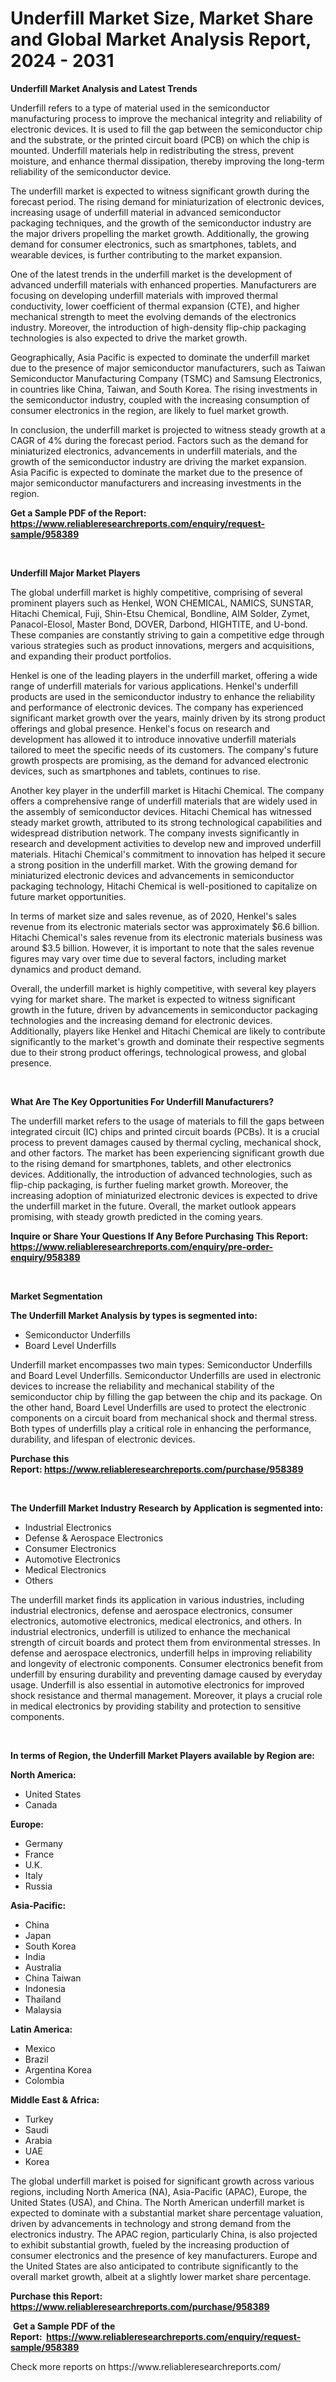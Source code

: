 <p><h1>Underfill Market Size, Market Share and Global Market Analysis Report, 2024 - 2031</h1></p><p><strong>Underfill Market Analysis and Latest Trends</strong></p>
<p><p>Underfill refers to a type of material used in the semiconductor manufacturing process to improve the mechanical integrity and reliability of electronic devices. It is used to fill the gap between the semiconductor chip and the substrate, or the printed circuit board (PCB) on which the chip is mounted. Underfill materials help in redistributing the stress, prevent moisture, and enhance thermal dissipation, thereby improving the long-term reliability of the semiconductor device.</p><p>The underfill market is expected to witness significant growth during the forecast period. The rising demand for miniaturization of electronic devices, increasing usage of underfill material in advanced semiconductor packaging techniques, and the growth of the semiconductor industry are the major drivers propelling the market growth. Additionally, the growing demand for consumer electronics, such as smartphones, tablets, and wearable devices, is further contributing to the market expansion.</p><p>One of the latest trends in the underfill market is the development of advanced underfill materials with enhanced properties. Manufacturers are focusing on developing underfill materials with improved thermal conductivity, lower coefficient of thermal expansion (CTE), and higher mechanical strength to meet the evolving demands of the electronics industry. Moreover, the introduction of high-density flip-chip packaging technologies is also expected to drive the market growth.</p><p>Geographically, Asia Pacific is expected to dominate the underfill market due to the presence of major semiconductor manufacturers, such as Taiwan Semiconductor Manufacturing Company (TSMC) and Samsung Electronics, in countries like China, Taiwan, and South Korea. The rising investments in the semiconductor industry, coupled with the increasing consumption of consumer electronics in the region, are likely to fuel market growth.</p><p>In conclusion, the underfill market is projected to witness steady growth at a CAGR of 4% during the forecast period. Factors such as the demand for miniaturized electronics, advancements in underfill materials, and the growth of the semiconductor industry are driving the market expansion. Asia Pacific is expected to dominate the market due to the presence of major semiconductor manufacturers and increasing investments in the region.</p></p>
<p><strong>Get a Sample PDF of the Report:&nbsp; <a href="https://www.reliableresearchreports.com/enquiry/request-sample/958389">https://www.reliableresearchreports.com/enquiry/request-sample/958389</a></strong></p>
<p>&nbsp;</p>
<p><strong>Underfill Major Market Players</strong></p>
<p><p>The global underfill market is highly competitive, comprising of several prominent players such as Henkel, WON CHEMICAL, NAMICS, SUNSTAR, Hitachi Chemical, Fuji, Shin-Etsu Chemical, Bondline, AIM Solder, Zymet, Panacol-Elosol, Master Bond, DOVER, Darbond, HIGHTITE, and U-bond. These companies are constantly striving to gain a competitive edge through various strategies such as product innovations, mergers and acquisitions, and expanding their product portfolios.</p><p>Henkel is one of the leading players in the underfill market, offering a wide range of underfill materials for various applications. Henkel's underfill products are used in the semiconductor industry to enhance the reliability and performance of electronic devices. The company has experienced significant market growth over the years, mainly driven by its strong product offerings and global presence. Henkel's focus on research and development has allowed it to introduce innovative underfill materials tailored to meet the specific needs of its customers. The company's future growth prospects are promising, as the demand for advanced electronic devices, such as smartphones and tablets, continues to rise.</p><p>Another key player in the underfill market is Hitachi Chemical. The company offers a comprehensive range of underfill materials that are widely used in the assembly of semiconductor devices. Hitachi Chemical has witnessed steady market growth, attributed to its strong technological capabilities and widespread distribution network. The company invests significantly in research and development activities to develop new and improved underfill materials. Hitachi Chemical's commitment to innovation has helped it secure a strong position in the underfill market. With the growing demand for miniaturized electronic devices and advancements in semiconductor packaging technology, Hitachi Chemical is well-positioned to capitalize on future market opportunities.</p><p>In terms of market size and sales revenue, as of 2020, Henkel's sales revenue from its electronic materials sector was approximately $6.6 billion. Hitachi Chemical's sales revenue from its electronic materials business was around $3.5 billion. However, it is important to note that the sales revenue figures may vary over time due to several factors, including market dynamics and product demand.</p><p>Overall, the underfill market is highly competitive, with several key players vying for market share. The market is expected to witness significant growth in the future, driven by advancements in semiconductor packaging technologies and the increasing demand for electronic devices. Additionally, players like Henkel and Hitachi Chemical are likely to contribute significantly to the market's growth and dominate their respective segments due to their strong product offerings, technological prowess, and global presence.</p></p>
<p>&nbsp;</p>
<p><strong>What Are The Key Opportunities For Underfill Manufacturers?</strong></p>
<p><p>The underfill market refers to the usage of materials to fill the gaps between integrated circuit (IC) chips and printed circuit boards (PCBs). It is a crucial process to prevent damages caused by thermal cycling, mechanical shock, and other factors. The market has been experiencing significant growth due to the rising demand for smartphones, tablets, and other electronics devices. Additionally, the introduction of advanced technologies, such as flip-chip packaging, is further fueling market growth. Moreover, the increasing adoption of miniaturized electronic devices is expected to drive the underfill market in the future. Overall, the market outlook appears promising, with steady growth predicted in the coming years.</p></p>
<p><strong>Inquire or Share Your Questions If Any Before Purchasing This Report: <a href="https://www.reliableresearchreports.com/enquiry/pre-order-enquiry/958389">https://www.reliableresearchreports.com/enquiry/pre-order-enquiry/958389</a></strong></p>
<p>&nbsp;</p>
<p><strong>Market Segmentation</strong></p>
<p><strong>The Underfill Market Analysis by types is segmented into:</strong></p>
<p><ul><li>Semiconductor Underfills</li><li>Board Level Underfills</li></ul></p>
<p><p>Underfill market encompasses two main types: Semiconductor Underfills and Board Level Underfills. Semiconductor Underfills are used in electronic devices to increase the reliability and mechanical stability of the semiconductor chip by filling the gap between the chip and its package. On the other hand, Board Level Underfills are used to protect the electronic components on a circuit board from mechanical shock and thermal stress. Both types of underfills play a critical role in enhancing the performance, durability, and lifespan of electronic devices.</p></p>
<p><strong>Purchase this Report:&nbsp;<a href="https://www.reliableresearchreports.com/purchase/958389">https://www.reliableresearchreports.com/purchase/958389</a></strong></p>
<p>&nbsp;</p>
<p><strong>The Underfill Market Industry Research by Application is segmented into:</strong></p>
<p><ul><li>Industrial Electronics</li><li>Defense & Aerospace Electronics</li><li>Consumer Electronics</li><li>Automotive Electronics</li><li>Medical Electronics</li><li>Others</li></ul></p>
<p><p>The underfill market finds its application in various industries, including industrial electronics, defense and aerospace electronics, consumer electronics, automotive electronics, medical electronics, and others. In industrial electronics, underfill is utilized to enhance the mechanical strength of circuit boards and protect them from environmental stresses. In defense and aerospace electronics, underfill helps in improving reliability and longevity of electronic components. Consumer electronics benefit from underfill by ensuring durability and preventing damage caused by everyday usage. Underfill is also essential in automotive electronics for improved shock resistance and thermal management. Moreover, it plays a crucial role in medical electronics by providing stability and protection to sensitive components.</p></p>
<p>&nbsp;</p>
<p><strong>In terms of Region, the Underfill Market Players available by Region are:</strong></p>
<p>
    <p> <strong> North America: </strong>
        <ul>
            <li>United States</li>
            <li>Canada</li>
        </ul>
        </p> 
    <p> <strong> Europe: </strong>
        <ul>
            <li>Germany</li>
            <li>France</li>
            <li>U.K.</li>
            <li>Italy</li>
            <li>Russia</li>
        </ul>
        </p> 
    <p> <strong> Asia-Pacific: </strong>
        <ul>
            <li>China</li>
            <li>Japan</li>
            <li>South Korea</li>
            <li>India</li>
            <li>Australia</li>
            <li>China Taiwan</li>
            <li>Indonesia</li>
            <li>Thailand</li>
            <li>Malaysia</li>
        </ul>
        </p> 
    <p> <strong> Latin America: </strong>
        <ul>
            <li>Mexico</li>
            <li>Brazil</li>
            <li>Argentina Korea</li>
            <li>Colombia</li>
        </ul>
        </p> 
    <p> <strong> Middle East & Africa: </strong>
        <ul>
            <li>Turkey</li>
            <li>Saudi</li>
            <li>Arabia</li>
            <li>UAE</li>
            <li>Korea</li>
        </ul>
    </p>
    </p>
<p><p>The global underfill market is poised for significant growth across various regions, including North America (NA), Asia-Pacific (APAC), Europe, the United States (USA), and China. The North American underfill market is expected to dominate with a substantial market share percentage valuation, driven by advancements in technology and strong demand from the electronics industry. The APAC region, particularly China, is also projected to exhibit substantial growth, fueled by the increasing production of consumer electronics and the presence of key manufacturers. Europe and the United States are also anticipated to contribute significantly to the overall market growth, albeit at a slightly lower market share percentage.</p></p>
<p><strong>Purchase this Report: <a href="https://www.reliableresearchreports.com/purchase/958389">https://www.reliableresearchreports.com/purchase/958389</a></strong></p>
<p>&nbsp;<strong>Get a Sample PDF of the Report:&nbsp;&nbsp;<a href="https://www.reliableresearchreports.com/enquiry/request-sample/958389">https://www.reliableresearchreports.com/enquiry/request-sample/958389</a></strong></p>
<p><strong></strong></p>
<p>Check more reports on https://www.reliableresearchreports.com/</p>